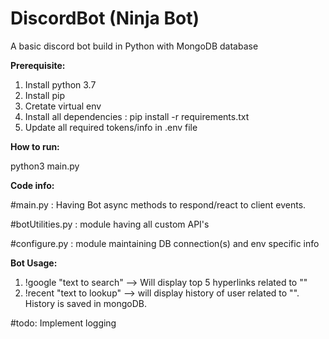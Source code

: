 # DiscordBot (Ninja Bot)
A basic discord bot build in Python with MongoDB database

**Prerequisite:**
1) Install python 3.7
2) Install pip
3) Cretate virtual env
4) Install all dependencies : pip install -r requirements.txt
5) Update all required tokens/info in .env file

**How to run:**

python3 main.py


**Code info:**

#main.py :  Having Bot async methods to respond/react to client events.

#botUtilities.py : module having all custom API's

#configure.py : module maintaining DB connection(s) and env specific info


**Bot Usage:**
1) !google "text to search" --> Will display top 5 hyperlinks related to "<text to search>"
2) !recent "text to lookup" --> will display history of user related to "<text to lookup>". History is saved in mongoDB.
  

  #todo:
  Implement logging
